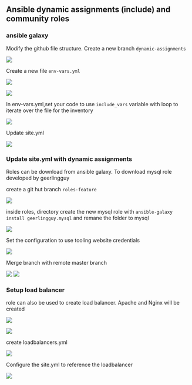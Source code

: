 ## Ansible dynamic assignments (include) and community roles

### ansible galaxy

Modify the github file structure. Create a new branch `dynamic-assignments`

![](img/01.NewBranch.png)

Create a new file `env-vars.yml`

![](img/02.addFile2DynamicDir.png)


![](img/02ab.directory.png)

In env-vars.yml,set your code to use `include_vars` variable with loop to iterate over the file for the inventory

![](img/03.env-vars.png)

Update site.yml

![](img/04.site.png)

### Update site.yml with dynamic assignments

Roles can be download from ansible galaxy. To download mysql role developed by geerlingguy

create a git hut branch `roles-feature`

![](img/6.git.png)

inside roles, directory create the new mysql role with `ansible-galaxy install geerlingguy.mysql` and remane the folder to mysql

![](img/7.ansible%20galaxy.png)

Set the configuration to use tooling website credentials

![](img/db%20connection.png)


Merge branch with remote master branch

![](img/8.merge.png)
![](img/9.merge.png)

### Setup load balancer

role can also be used to create load balancer. Apache and Nginx will be created

![](img/install%20apache.png)

![](img/install%20nginx.png)

create loadbalancers.yml

![](img/LByml.png)

Configure the site.yml to reference the loadbalancer

![](img/site.png)
